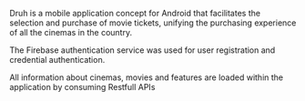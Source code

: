 Druh is a mobile application concept for Android that facilitates the selection and purchase of movie tickets, unifying the purchasing experience of all the cinemas in the country.

The Firebase authentication service was used for user registration and credential authentication.

All information about cinemas, movies and features are loaded within the application by consuming Restfull APIs

